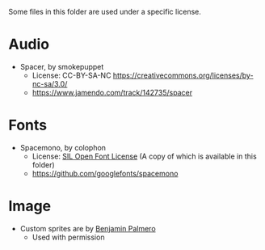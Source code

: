 Some files in this folder are used under a specific license.

# Audio

+ Spacer, by smokepuppet
    + License: CC-BY-SA-NC https://creativecommons.org/licenses/by-nc-sa/3.0/
    + https://www.jamendo.com/track/142735/spacer

# Fonts

+ Spacemono, by colophon
    + License: [SIL Open Font License](http://scripts.sil.org/cms/scripts/page.php?item_id=OFL_web) (A copy of which is available in this folder)
    + https://github.com/googlefonts/spacemono

# Image

+ Custom sprites are by [Benjamin Palmero](http://benjaminpalmero.be)
    + Used with permission
